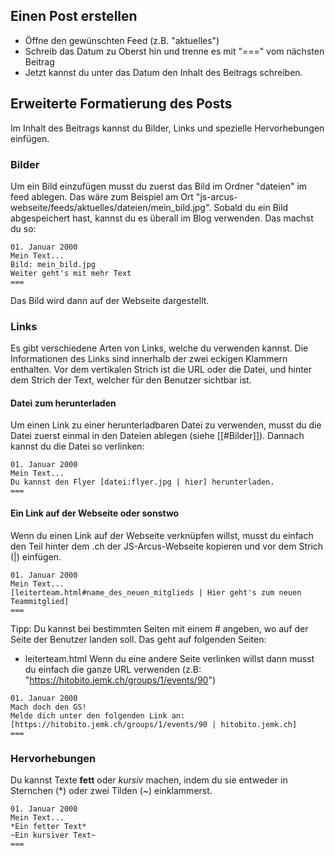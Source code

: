## Einen Post erstellen
- Öffne den gewünschten Feed (z.B. "aktuelles")
- Schreib das Datum zu Oberst hin und trenne es mit "===" vom nächsten Beitrag
- Jetzt kannst du unter das Datum den Inhalt des Beitrags schreiben.

## Erweiterte Formatierung des Posts
Im Inhalt des Beitrags kannst du Bilder, Links und spezielle Hervorhebungen einfügen.
### Bilder
Um ein Bild einzufügen musst du zuerst das Bild im Ordner "dateien" im feed ablegen. Das wäre zum Beispiel am Ort "js-arcus-webseite/feeds/aktuelles/dateien/mein_bild.jpg".
Sobald du ein Bild abgespeichert hast, kannst du es überall im Blog verwenden.
Das machst du so:
```
01. Januar 2000
Mein Text...
Bild: mein_bild.jpg
Weiter geht's mit mehr Text
===
```
Das Bild wird dann auf der Webseite dargestellt.
### Links
Es gibt verschiedene Arten von Links, welche du verwenden kannst.
Die Informationen des Links sind innerhalb der zwei eckigen Klammern enthalten. Vor dem vertikalen Strich ist die URL oder die Datei, und hinter dem Strich der Text, welcher für den Benutzer sichtbar ist.
#### Datei zum herunterladen
Um einen Link zu einer herunterladbaren Datei zu verwenden, musst du die Datei zuerst einmal in den Dateien ablegen (siehe [[#Bilder]]).
Dannach kannst du die Datei so verlinken:
```
01. Januar 2000
Mein Text...
Du kannst den Flyer [datei:flyer.jpg | hier] herunterladen.
===
```
#### Ein Link auf der Webseite oder sonstwo
Wenn du einen Link auf der Webseite verknüpfen willst, musst du einfach den Teil hinter dem .ch der JS-Arcus-Webseite kopieren und vor dem Strich (|) einfügen.
```
01. Januar 2000
Mein Text...
[leiterteam.html#name_des_neuen_mitglieds | Hier geht's zum neuen Teammitglied]
===
```
Tipp: Du kannst bei bestimmten Seiten mit einem # angeben, wo auf der Seite der Benutzer landen soll. Das geht auf folgenden Seiten:
- leiterteam.html
Wenn du eine andere Seite verlinken willst dann musst du einfach die ganze URL verwenden (z.B: "https://hitobito.jemk.ch/groups/1/events/90")
```
01. Januar 2000
Mach doch den GS!
Melde dich unter den folgenden Link an: [https://hitobito.jemk.ch/groups/1/events/90 | hitobito.jemk.ch]
===
```
### Hervorhebungen
Du kannst Texte **fett** oder *kursiv* machen, indem du sie entweder in Sternchen (*) oder zwei Tilden (~) einklammerst.
```
01. Januar 2000
Mein Text...
*Ein fetter Text*
~Ein kursiver Text~
===
```
